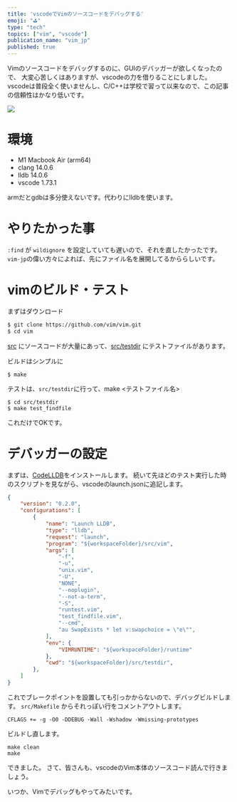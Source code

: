 ```yaml
---
title: 'vscodeでVimのソースコードをデバッグする'
emoji: "⛳"
type: "tech"
topics: ["vim", "vscode"]
publication_name: "vim_jp"
published: true
---
```


Vimのソースコードをデバッグするのに、GUIのデバッガーが欲しくなったので、
大変心苦しくはありますが、vscodeの力を借りることにしました。
vscodeは普段全く使いませんし、C/C++は学校で習って以来なので、この記事の信頼性はかなり低いです。

![](https://storage.googleapis.com/zenn-user-upload/9550c496d2af-20221208.png)

# 環境

* M1 Macbook Air (arm64)
* clang 14.0.6
* lldb 14.0.6
* vscode 1.73.1

armだとgdbは多分使えないです。代わりにlldbを使います。

# やりたかった事

`:find` が `wildignore` を設定していても遅いので、それを直したかったです。
`vim-jp`の偉い方々によれば、先にファイル名を展開してるかららしいです。

# vimのビルド・テスト

まずはダウンロード

```bash
$ git clone https://github.com/vim/vim.git
$ cd vim
```

[src](https://github.com/vim/vim/tree/master/src) にソースコードが大量にあって、[src/testdir](https://github.com/vim/vim/tree/master/src/testdir) にテストファイルがあります。

ビルドはシンプルに

```
$ make
```

テストは、`src/testdir`に行って、make <テストファイル名>

```
$ cd src/testdir
$ make test_findfile
```

これだけでOKです。

# デバッガーの設定

まずは、[CodeLLDB](https://marketplace.visualstudio.com/items?itemName=vadimcn.vscode-lldb)をインストールします。
続いて先ほどのテスト実行した時のスクリプトを見ながら、vscodeのlaunch.jsonに追記します。

```json
{
    "version": "0.2.0",
    "configurations": [
        {
            "name": "Launch LLDB",
            "type": "lldb",
            "request": "launch",
            "program": "${workspaceFolder}/src/vim",
            "args": [
                "-f",
                "-u",
                "unix.vim",
                "-U",
                "NONE",
                "--noplugin",
                "--not-a-term",
                "-S",
                "runtest.vim",
                "test_findfile.vim",
                "--cmd",
                "au SwapExists * let v:swapchoice = \"e\"",
            ],
            "env": {
                "VIMRUNTIME": "${workspaceFolder}/runtime"
            },
            "cwd": "${workspaceFolder}/src/testdir",
        },
    ]
}
```

これでブレークポイントを設置しても引っかからないので、デバッグビルドします。
`src/Makefile` からそれっぽい行をコメントアウトします。

```Makefile:Makefile
CFLAGS += -g -O0 -DDEBUG -Wall -Wshadow -Wmissing-prototypes
```

ビルドし直します。

```
make clean
make
```

できました。
さて、皆さんも、vscodeのVim本体のソースコード読んで行きましょう。

いつか、Vimでデバッグもやってみたいです。
